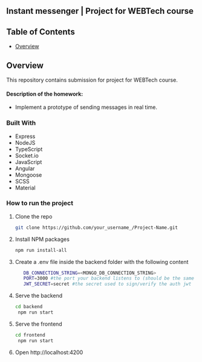 ## Instant messenger | Project for WEBTech course  

## Table of Contents
- [Overview](#overview)

## Overview
This repository contains submission for project for WEBTech course. 

#### Description of the homework:
- Implement a prototype of sending messages in real time.

### Built With
- Express
- NodeJS
- TypeScript
- Socket.io
- JavaScript
- Angular
- Mongoose
- SCSS
- Material

### How to run the project
1. Clone the repo
   ```sh
   git clone https://github.com/your_username_/Project-Name.git
   ```
2. Install NPM packages
   ```sh
   npm run install-all
   ```
3. Create a .env file inside the backend folder with the following content
   ```sh
      DB_CONNECTION_STRING=<MONGO_DB_CONNECTION_STRING>
      PORT=3000 #the port your backend listens to (should be the same as in proxy.conf.json)
      JWT_SECRET=secret #the secret used to sign/verify the auth jwt
   ```
4. Serve the backend
   ```sh
   cd backend
    npm run start
   ```
5. Serve the frontend
   ```sh
   cd frontend
    npm run start
   ```
6. Open http://localhost:4200
